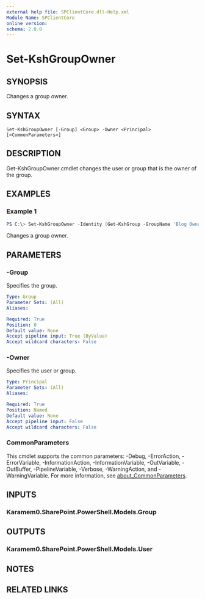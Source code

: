 ```yaml
---
external help file: SPClientCore.dll-Help.xml
Module Name: SPClientCore
online version:
schema: 2.0.0
---
```


# Set-KshGroupOwner

## SYNOPSIS
Changes a group owner.

## SYNTAX

```
Set-KshGroupOwner [-Group] <Group> -Owner <Principal> [<CommonParameters>]
```

## DESCRIPTION
Get-KshGroupOwner cmdlet changes the user or group that is the owner of the group.

## EXAMPLES

### Example 1
```powershell
PS C:\> Set-KshGroupOwner -Identity (Get-KshGroup -GroupName 'Blog Owners') -Owner (Get-KshUser -UserName 'i:0#.f|membership|admin@example.onmicrosoft.com')
```

Changes a group owner.

## PARAMETERS

### -Group
Specifies the group.

```yaml
Type: Group
Parameter Sets: (All)
Aliases:

Required: True
Position: 0
Default value: None
Accept pipeline input: True (ByValue)
Accept wildcard characters: False
```

### -Owner
Specifies the user or group.

```yaml
Type: Principal
Parameter Sets: (All)
Aliases:

Required: True
Position: Named
Default value: None
Accept pipeline input: False
Accept wildcard characters: False
```

### CommonParameters
This cmdlet supports the common parameters: -Debug, -ErrorAction, -ErrorVariable, -InformationAction, -InformationVariable, -OutVariable, -OutBuffer, -PipelineVariable, -Verbose, -WarningAction, and -WarningVariable. For more information, see [about_CommonParameters](http://go.microsoft.com/fwlink/?LinkID=113216).

## INPUTS

### Karamem0.SharePoint.PowerShell.Models.Group

## OUTPUTS

### Karamem0.SharePoint.PowerShell.Models.User

## NOTES

## RELATED LINKS
